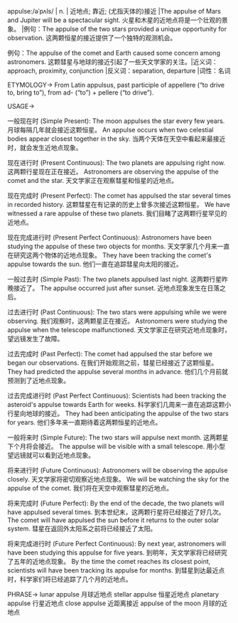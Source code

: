 appulse:/əˈpʌls/ | n. | 近地点; 靠近; (尤指天体的)接近 |The appulse of Mars and Jupiter will be a spectacular sight. 火星和木星的近地点将是一个壮观的景象。 |例句：The appulse of the two stars provided a unique opportunity for observation.  这两颗恒星的接近提供了一个独特的观测机会。

例句：The appulse of the comet and Earth caused some concern among astronomers. 这颗彗星与地球的接近引起了一些天文学家的关注。|近义词：approach, proximity, conjunction |反义词：separation, departure |词性：名词

ETYMOLOGY->
From Latin appulsus, past participle of appellere (“to drive to, bring to”), from ad- (“to”) + pellere (“to drive”).

USAGE->

一般现在时 (Simple Present):
The moon appulses the star every few years. 月球每隔几年就会接近这颗恒星。
An appulse occurs when two celestial bodies appear closest together in the sky. 当两个天体在天空中看起来最接近时，就会发生近地点现象。


现在进行时 (Present Continuous):
The two planets are appulsing right now. 这两颗行星现在正在接近。
Astronomers are observing the appulse of the comet and the star. 天文学家正在观察彗星和恒星的近地点。


现在完成时 (Present Perfect):
The comet has appulsed the star several times in recorded history. 这颗彗星在有记录的历史上曾多次接近这颗恒星。
We have witnessed a rare appulse of these two planets. 我们目睹了这两颗行星罕见的近地点。


现在完成进行时 (Present Perfect Continuous):
Astronomers have been studying the appulse of these two objects for months.  天文学家几个月来一直在研究这两个物体的近地点现象。
They have been tracking the comet's appulse towards the sun. 他们一直在追踪彗星向太阳的接近。


一般过去时 (Simple Past):
The two planets appulsed last night. 这两颗行星昨晚接近了。
The appulse occurred just after sunset. 近地点现象发生在日落之后。


过去进行时 (Past Continuous):
The two stars were appulsing while we were observing. 我们观察时，这两颗星正在接近。
Astronomers were studying the appulse when the telescope malfunctioned. 天文学家正在研究近地点现象时，望远镜发生了故障。


过去完成时 (Past Perfect):
The comet had appulsed the star before we began our observations. 在我们开始观测之前，彗星已经接近了这颗恒星。
They had predicted the appulse several months in advance. 他们几个月前就预测到了近地点现象。


过去完成进行时 (Past Perfect Continuous):
Scientists had been tracking the asteroid's appulse towards Earth for weeks. 科学家们几周来一直在追踪这颗小行星向地球的接近。
They had been anticipating the appulse of the two stars for years. 他们多年来一直期待着这两颗恒星的近地点。


一般将来时 (Simple Future):
The two stars will appulse next month. 这两颗星下个月将会接近。
The appulse will be visible with a small telescope. 用小型望远镜就可以看到近地点现象。


将来进行时 (Future Continuous):
Astronomers will be observing the appulse closely. 天文学家将密切观察近地点现象。
We will be watching the sky for the appulse of the comet. 我们将在天空中观察彗星的近地点。


将来完成时 (Future Perfect):
By the end of the decade, the two planets will have appulsed several times. 到本世纪末，这两颗行星将已经接近了好几次。
The comet will have appulsed the sun before it returns to the outer solar system. 彗星在返回外太阳系之前将已经接近了太阳。


将来完成进行时 (Future Perfect Continuous):
By next year, astronomers will have been studying this appulse for five years. 到明年，天文学家将已经研究了五年的近地点现象。
By the time the comet reaches its closest point, scientists will have been tracking its appulse for months. 到彗星到达最近点时，科学家们将已经追踪了几个月的近地点。


PHRASE->
lunar appulse 月球近地点
stellar appulse 恒星近地点
planetary appulse 行星近地点
close appulse 近距离接近
appulse of the moon 月球的近地点
